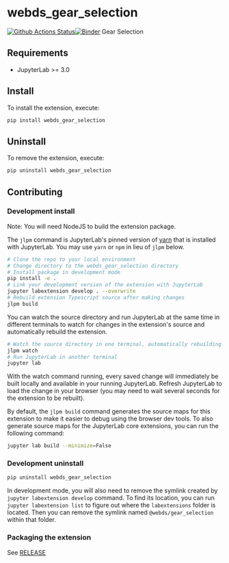 # webds_gear_selection

[![Github Actions Status](https://github.com/github_username/webds_gear_selection/workflows/Build/badge.svg)](https://github.com/github_username/webds_gear_selection/actions/workflows/build.yml)[![Binder](https://mybinder.org/badge_logo.svg)](https://mybinder.org/v2/gh/github_username/webds_gear_selection/main?urlpath=lab)
Gear Selection

## Requirements

- JupyterLab >= 3.0

## Install

To install the extension, execute:

```bash
pip install webds_gear_selection
```

## Uninstall

To remove the extension, execute:

```bash
pip uninstall webds_gear_selection
```

## Contributing

### Development install

Note: You will need NodeJS to build the extension package.

The `jlpm` command is JupyterLab's pinned version of
[yarn](https://yarnpkg.com/) that is installed with JupyterLab. You may use
`yarn` or `npm` in lieu of `jlpm` below.

```bash
# Clone the repo to your local environment
# Change directory to the webds_gear_selection directory
# Install package in development mode
pip install -e .
# Link your development version of the extension with JupyterLab
jupyter labextension develop . --overwrite
# Rebuild extension Typescript source after making changes
jlpm build
```

You can watch the source directory and run JupyterLab at the same time in different terminals to watch for changes in the extension's source and automatically rebuild the extension.

```bash
# Watch the source directory in one terminal, automatically rebuilding when needed
jlpm watch
# Run JupyterLab in another terminal
jupyter lab
```

With the watch command running, every saved change will immediately be built locally and available in your running JupyterLab. Refresh JupyterLab to load the change in your browser (you may need to wait several seconds for the extension to be rebuilt).

By default, the `jlpm build` command generates the source maps for this extension to make it easier to debug using the browser dev tools. To also generate source maps for the JupyterLab core extensions, you can run the following command:

```bash
jupyter lab build --minimize=False
```

### Development uninstall

```bash
pip uninstall webds_gear_selection
```

In development mode, you will also need to remove the symlink created by `jupyter labextension develop`
command. To find its location, you can run `jupyter labextension list` to figure out where the `labextensions`
folder is located. Then you can remove the symlink named `@webds/gear_selection` within that folder.

### Packaging the extension

See [RELEASE](RELEASE.md)
